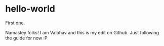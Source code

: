 # hello-world
First one.

Namastey folks!
I am Vaibhav and this is my edit on Github.
Just following the guide for now :P
